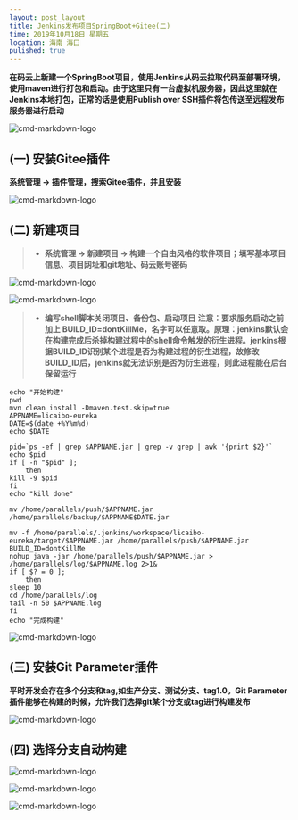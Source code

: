```yaml
---
layout: post_layout
title: Jenkins发布项目SpringBoot+Gitee(二)
time: 2019年10月18日 星期五
location: 海南 海口
pulished: true
---
```


**在码云上新建一个SpringBoot项目，使用Jenkins从码云拉取代码至部署环境，使用maven进行打包和启动。由于这里只有一台虚拟机服务器，因此这里就在Jenkins本地打包，正常的话是使用Publish over SSH插件将包传送至远程发布服务器进行启动**

![cmd-markdown-logo](https://licaibo.github.io/assets/img/jenkins-build.jpg)


## (一) 安装Gitee插件
**系统管理 -> 插件管理，搜索Gitee插件，并且安装**

![cmd-markdown-logo](https://licaibo.github.io/assets/img/jenkins-pluns1.jpg)

## (二) 新建项目
> * **系统管理 -> 新建项目 -> 构建一个自由风格的软件项目；填写基本项目信息、项目网址和git地址、码云账号密码**

![cmd-markdown-logo](https://licaibo.github.io/assets/img/jenkins-gitee1.jpg)

![cmd-markdown-logo](https://licaibo.github.io/assets/img/jenkins-gitee2.jpg)

> * **编写shell脚本关闭项目、备份包、启动项目**
**注意：要求服务启动之前加上 BUILD_ID=dontKillMe，名字可以任意取。原理：jenkins默认会在构建完成后杀掉构建过程中的shell命令触发的衍生进程。jenkins根据BUILD_ID识别某个进程是否为构建过程的衍生进程，故修改BUILD_ID后，jenkins就无法识别是否为衍生进程，则此进程能在后台保留运行**

```shell
echo "开始构建"
pwd
mvn clean install -Dmaven.test.skip=true
APPNAME=licaibo-eureka
DATE=$(date +%Y%m%d)
echo $DATE

pid=`ps -ef | grep $APPNAME.jar | grep -v grep | awk '{print $2}'`
echo $pid
if [ -n "$pid" ];
	then
kill -9 $pid
fi
echo "kill done"

mv /home/parallels/push/$APPNAME.jar /home/parallels/backup/$APPNAME$DATE.jar

mv -f /home/parallels/.jenkins/workspace/licaibo-eureka/target/$APPNAME.jar /home/parallels/push/$APPNAME.jar
BUILD_ID=dontKillMe
nohup java -jar /home/parallels/push/$APPNAME.jar > /home/parallels/log/$APPNAME.log 2>1&
if [ $? = 0 ];
	then
sleep 10
cd /home/parallels/log
tail -n 50 $APPNAME.log
fi
echo "完成构建"
```

![cmd-markdown-logo](https://licaibo.github.io/assets/img/jenkins-gitee3.jpg)



## (三) 安装Git Parameter插件
**平时开发会存在多个分支和tag,如生产分支、测试分支、tag1.0。Git Parameter插件能够在构建的时候，允许我们选择git某个分支或tag进行构建发布**

![cmd-markdown-logo](https://licaibo.github.io/assets/img/jenkins-pluns2.jpg)


## (四) 选择分支自动构建

![cmd-markdown-logo](https://licaibo.github.io/assets/img/jenkin-bulid-1.jpg)

![cmd-markdown-logo](https://licaibo.github.io/assets/img/jenkin-bulid-2.jpg)

![cmd-markdown-logo](https://licaibo.github.io/assets/img/jenkin-bulid-3.jpg)




